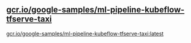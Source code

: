 
[gcr.io/google-samples/ml-pipeline-kubeflow-tfserve-taxi](https://hub.docker.com/r/anjia0532/google-samples.ml-pipeline-kubeflow-tfserve-taxi/tags/)
-----


[gcr.io/google-samples/ml-pipeline-kubeflow-tfserve-taxi:latest](https://hub.docker.com/r/anjia0532/google-samples.ml-pipeline-kubeflow-tfserve-taxi/tags/)


